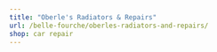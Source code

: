 ```yaml
---
title: "Oberle's Radiators & Repairs"
url: /belle-fourche/oberles-radiators-and-repairs/
shop: car repair
---
```

